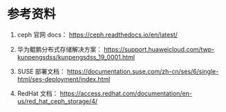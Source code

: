 # 参考资料

1. ceph 官网 docs： https://ceph.readthedocs.io/en/latest/

2. 华为鲲鹏分布式存储解决方案： https://support.huaweicloud.com/twp-kunpengsdss/kunpengsdss_19_0001.html

3. SUSE 部署文档： https://documentation.suse.com/zh-cn/ses/6/single-html/ses-deployment/index.html

4. RedHat 文档： https://access.redhat.com/documentation/en-us/red_hat_ceph_storage/4/

   


